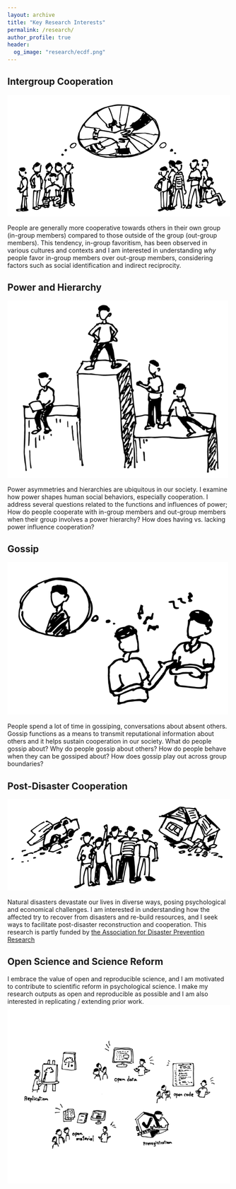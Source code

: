 ```yaml
---
layout: archive
title: "Key Research Interests"
permalink: /research/
author_profile: true
header:
  og_image: "research/ecdf.png"
---
```


## Intergroup Cooperation

![image](/assets/images/imada_web_touka_c-02-r.png) 

People are generally more cooperative towards others in their own group (in-group members) compared to those outside of the group (out-group members). This tendency, in-group favoritism, has been observed in various cultures and contexts and I am interested in understanding <em>why</em> people favor in-group members over out-group members, considering factors such as social identification and indirect reciprocity.

## Power and Hierarchy

![image](/assets/images/imada_web_touka_c-05-r.png)

Power asymmetries and hierarchies are ubiquitous in our society. I examine how power shapes human social behaviors, especially cooperation. I address several questions related to the functions and influences of power; How do people cooperate with in-group members and out-group members when their group involves a power hierarchy? How does having vs. lacking power influence cooperation?

## Gossip

![image](/assets/images/imada_web_touka_c-06-r.png)

People spend a lot of time in gossiping, conversations about absent others. Gossip functions as a means to transmit reputational information about others and it helps sustain cooperation in our society. What do people gossip about? Why do people gossip about others? How do people behave when they can be gossiped about? How does gossip play out across group boundaries?

## Post-Disaster Cooperation

![image](/assets/images/imada_web_touka_c-07-r.png)

Natural disasters devastate our lives in diverse ways, posing psychological and economical challenges. I am interested in understanding how the affected try to recover from disasters and re-build resources, and I seek ways to facilitate post-disaster reconstruction and cooperation. This research is partly funded by <a href = "http://www.bosaikyo.jp/projects/projects_and_changes.html">the Association for Disaster Prevention Research </a>

## Open Science and Science Reform

I embrace the value of open and reproducible science, and I am motivated to contribute to scientific reform in psychological science. I make my research outputs as open and reproducible as possible and I am also interested in replicating / extending prior work. 
![image](/assets/images/imada_web_touka_c-08-r.png)
